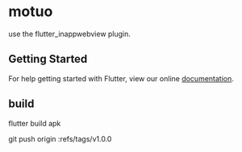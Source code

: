# motuo

use the flutter_inappwebview plugin.

## Getting Started

For help getting started with Flutter, view our online
[documentation](https://flutter.io/).


## build
flutter build apk

git push origin :refs/tags/v1.0.0
